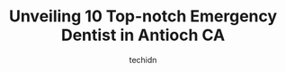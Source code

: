 ---
layout: ampstory
image: https://i0.wp.com/www.depkes.org/wp-content/uploads/2023/06/emergency-dentist-0-in-antioch-ca-1685840342.jpeg?resize=640,853
author: techidn
featured: false
description: Discover the impressive array of Emergency Dentist options in Antioch CA, where you can find 10 of the largest Emergency Dentist establishments in the area. From renowned classics to hidden 
title: Unveiling 10 Top-notch Emergency Dentist in Antioch CA
cover:
   title: Unveiling 10 Top-notch Emergency Dentist in Antioch CA
   subtitle: Rickpate
   background: https://www.depkes.org/wp-content/uploads/2023/06/emergency-dentist-0-in-antioch-ca-1685840342.jpeg

pages: 
 - layout: thirds
   top: <h1>#1 Western Dental & Orthodontics</h1>
   bottom: "<p>The service was excellent! The day started with Serenity at the reception desk, who was helpful and answered all questions regarding insurance and future plans. I was tak</p>"
   background: https://www.depkes.org/wp-content/uploads/2023/06/emergency-dentist-1-in-antioch-ca-1685840343.jpeg
   backgroundblur: true
 - layout: thirds
   top: <h1>#2 East Bay Dental</h1>
   bottom: "<p>I dont think there are words to say how grateful I am. I was nervous due to not being insured for years and also having very uncomfortable experiences before. Everyone h</p>"
   background: https://www.depkes.org/wp-content/uploads/2023/06/emergency-dentist-2-in-antioch-ca-1685840343.jpeg
   cta:
      link: https://www.depkes.org/blog/unveiling-10-top-notch-emergency-dentist-in-antioch-ca/
      text: Unveiling 10 Top-notch Emergency Dentist in Antioch CA
 - layout: thirds
   top: <h1>#3 Simarro Brothers Dental Care - Lumineers, Whitening</h1>
   bottom: "<p>5201 Deer Valley Rd #3B, Antioch, CA 94531, United States</p>"
   background: https://www.depkes.org/wp-content/uploads/2023/06/emergency-dentist-3-in-antioch-ca-1685840344.jpeg
   cta:
      link: https://www.depkes.org/blog/unveiling-10-top-notch-emergency-dentist-in-antioch-ca/
      text: Unveiling 10 Top-notch Emergency Dentist in Antioch CA
 - layout: thirds
   top: <h1>#4 Diablo Hills Dental Excellence</h1>
   bottom: "<p>3800 Lone Tree Wy, Antioch, CA 94509, United States</p>"
   background: https://images.unsplash.com/photo-1546497974-b213c9efb599?ixlib=rb-4.0.3&ixid=MnwxMjA3fDB8MHxwaG90by1wYWdlfHx8fGVufDB8fHx8&auto=format&fit=crop&w=640&h=853&q=80
   cta:
      link: https://www.depkes.org/blog/unveiling-10-top-notch-emergency-dentist-in-antioch-ca/
      text: Unveiling 10 Top-notch Emergency Dentist in Antioch CA
 - layout: thirds
   top: <h1>#5 Jennifer H. Xie, DDS</h1>
   bottom: "<p>Second Floor, 2225 Buchanan Rd STE G, Antioch, CA 94509, United States</p>"
   background: https://images.unsplash.com/photo-1632260260864-caf7fde5ec36?ixlib=rb-4.0.3&ixid=MnwxMjA3fDB8MHxwaG90by1wYWdlfHx8fGVufDB8fHx8&auto=format&fit=crop&w=640&h=853&q=80
   cta:
      link: https://www.depkes.org/blog/unveiling-10-top-notch-emergency-dentist-in-antioch-ca/
      text: Unveiling 10 Top-notch Emergency Dentist in Antioch CA
 - layout: thirds
   top: <h1>#6 Dental Care of Antioch</h1>
   bottom: "<p>3432 Hillcrest Ave STE 250, Antioch, CA 94531, United States</p>"
   background: https://images.unsplash.com/photo-1496096265110-f83ad7f96608?ixlib=rb-4.0.3&ixid=MnwxMjA3fDB8MHxwaG90by1wYWdlfHx8fGVufDB8fHx8&auto=format&fit=crop&w=640&h=853&q=80
   cta:
      link: https://www.depkes.org/blog/unveiling-10-top-notch-emergency-dentist-in-antioch-ca/
      text: Unveiling 10 Top-notch Emergency Dentist in Antioch CA
 - layout: thirds
   top: <h1>#7 First Place Dentistry</h1>
   bottom: "<p>5201 Deer Valley Rd #3d, Antioch, CA 94531, United States</p>"
   background: https://images.unsplash.com/photo-1533735380053-eb8d0759b24a?ixlib=rb-4.0.3&ixid=MnwxMjA3fDB8MHxwaG90by1wYWdlfHx8fGVufDB8fHx8&auto=format&fit=crop&w=640&h=853&q=80
   cta:
      link: https://www.depkes.org/blog/unveiling-10-top-notch-emergency-dentist-in-antioch-ca/
      text: Unveiling 10 Top-notch Emergency Dentist in Antioch CA
 - layout: thirds
   middle: Continue reading...
   background: https://images.unsplash.com/photo-1567360425618-1594206637d2?ixlib=rb-4.0.3&ixid=MnwxMjA3fDB8MHxwaG90by1wYWdlfHx8fGVufDB8fHx8&auto=format&fit=crop&w=640&h=853&q=80
   cta:
      link: https://www.depkes.org/blog/unveiling-10-top-notch-emergency-dentist-in-antioch-ca/
      text: Unveiling 10 Top-notch Emergency Dentist in Antioch CA
      
---